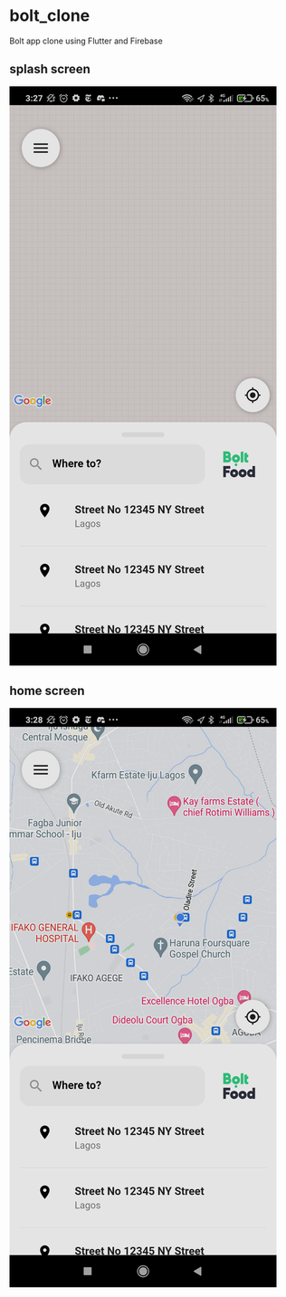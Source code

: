 # bolt_clone

Bolt app clone using
Flutter and Firebase
## splash screen
![Alt text](https://github.com/parallelbox-lab/bolt_clone/blob/main/flutter_01.png?raw=true "Light Mode")
## home screen
![Alt text](https://github.com/parallelbox-lab/bolt_clone/blob/main/flutter_02.png?raw=true "Light Mode")